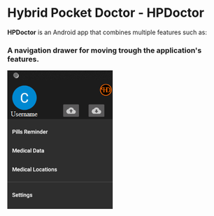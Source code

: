 # Hybrid Pocket Doctor - HPDoctor
**HPDoctor** is an Android app that combines multiple features such as:
### A navigation drawer for moving trough the application's features.
![Navigation Drawer](/README_resources/NavigationDrawer.png)